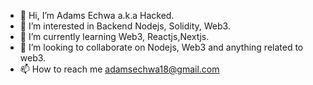 - 👋 Hi, I’m Adams Echwa a.k.a Hacked.
- 👀 I’m interested in Backend Nodejs, Solidity, Web3.
- 🌱 I’m currently learning Web3, Reactjs,Nextjs.
- 💞️ I’m looking to collaborate on Nodejs, Web3 and anything related to web3.
- 📫 How to reach me adamsechwa18@gmail.com 

<!---
Adams4259/Adams4259 is a ✨ special ✨ repository because its `README.md` (this file) appears on your GitHub profile.
You can click the Preview link to take a look at your changes.
--->
